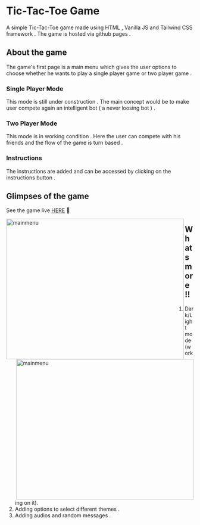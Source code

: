 # Tic-Tac-Toe Game

A simple Tic-Tac-Toe game made using HTML , Vanilla JS and Tailwind CSS framework . The game is hosted via github pages .


## About the game

The game's first page is a main menu which gives the user options to choose whether he wants to play a single player game or two player game .
### Single Player Mode

This mode is still under construction . The main concept would be to make user compete again an intelligent bot ( a never loosing bot ) .

### Two Player Mode

This mode is in working condition . Here the user can compete with his friends and the flow of the game is turn based .


### Instructions
The instructions are added and can be accessed by clicking on the instructions button .

## Glimpses of the game

See the game live [HERE](https://aayushsrivastava9760.github.io/TicTacToebyAayush.github.io/) :love_you_gesture:


<img align="left" src="https://user-images.githubusercontent.com/81965095/136322586-7817a277-e405-45ec-b42a-0d1630395fcd.jpeg" alt="mainmenu" width="477" height="377" />

<img align="right" src="https://user-images.githubusercontent.com/81965095/136322673-26e9c560-3777-4475-b3b9-8eaa7eb339f9.jpeg" alt="mainmenu" width="477" height="377" />

<!-- ![mainmenu](https://user-images.githubusercontent.com/81965095/136322586-7817a277-e405-45ec-b42a-0d1630395fcd.jpeg)
![names](https://user-images.githubusercontent.com/81965095/136322645-2d8dd4bb-e79c-465e-b383-363cacd70518.jpeg)
![gm](https://user-images.githubusercontent.com/81965095/136322673-26e9c560-3777-4475-b3b9-8eaa7eb339f9.jpeg)
![WhatsApp Image 2021-10-07 at 10 24 11](https://user-images.githubusercontent.com/81965095/136322700-8388ceb0-df3b-4e2f-84e2-58386d6d98a1.jpeg) -->



## Whats more !!

1. Dark/Light mode (working on it). 
2. Adding options to select different themes .
3. Adding audios and random messages .

